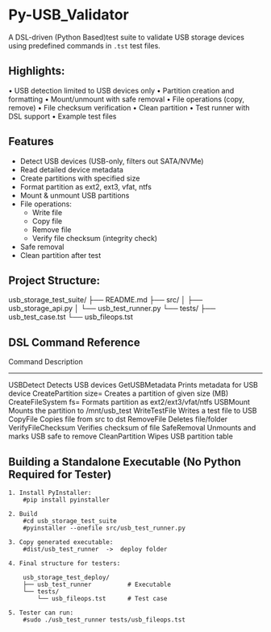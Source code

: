 
 Py-USB_Validator
 =============== 
 A DSL-driven (Python Based)test suite to validate USB storage devices using predefined commands in `.tst` test files.
 
## Highlights:

•  USB detection limited to USB devices only
•  Partition creation and formatting
•  Mount/unmount with safe removal
•  File operations (copy, remove)
•  File checksum verification
•  Clean partition
•  Test runner with DSL support
•  Example test files

##  Features

- Detect USB devices (USB-only, filters out SATA/NVMe)
- Read detailed device metadata
- Create partitions with specified size
- Format partition as ext2, ext3, vfat, ntfs
- Mount & unmount USB partitions
- File operations:
  - Write file
  - Copy file
  - Remove file
  - Verify file checksum (integrity check)
- Safe removal
- Clean partition after test

## Project Structure:

usb_storage_test_suite/
├── README.md
├── src/
│   ├── usb_storage_api.py
│   └── usb_test_runner.py
└── tests/
    ├── usb_test_case.tst
    └── usb_fileops.tst
	
## DSL Command Reference

Command					Description
-------                 ------------
USBDetect				Detects USB devices
GetUSBMetadata			Prints metadata for USB device
CreatePartition size=	Creates a partition of given size (MB)
CreateFileSystem fs=	Formats partition as ext2/ext3/vfat/ntfs
USBMount				Mounts the partition to /mnt/usb_test
WriteTestFile			Writes a test file to USB
CopyFile				Copies file from src to dst
RemoveFile				Deletes file/folder
VerifyFileChecksum		Verifies checksum of file
SafeRemoval				Unmounts and marks USB safe to remove
CleanPartition			Wipes USB partition table


## Building a Standalone Executable (No Python Required for Tester)

	1. Install PyInstaller:
		#pip install pyinstaller
	 
	2. Build
		#cd usb_storage_test_suite
		#pyinstaller --onefile src/usb_test_runner.py

	3. Copy generated executable:
		#dist/usb_test_runner  ->  deploy folder

	4. Final structure for testers:

		usb_storage_test_deploy/
		├── usb_test_runner          # Executable
		└── tests/
			└── usb_fileops.tst      # Test case
		
	5. Tester can run:
		#sudo ./usb_test_runner tests/usb_fileops.tst

